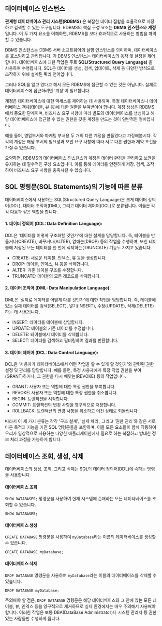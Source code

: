 ## 데이터베이스 인스턴스

**관계형 데이터베이스 관리 시스템(RDBMS)** 은 복잡한 데이터 집합을 효율적으로 저장하고 검색할 수 있는 도구입니다. RDBMS의 핵심 구성 요소는 **DBMS 인스턴스**와 **계정**입니다. 이 두 가지 요소를 이해하면, RDBMS를 보다 효과적으로 사용하는 방법을 파악할 수 있습니다.

DBMS 인스턴스는 DBMS 서버 소프트웨어의 실행 인스턴스를 의미하며, 데이터베이스를 호스팅하고 관리합니다. 각 DBMS 인스턴스는 데이터베이스의 동작 및 설정을 제어합니다. 데이터베이스에 대한 작업은 주로 **SQL(Structured Query Language)** 을 사용하여 수행됩니다. SQL은 데이터를 생성, 검색, 업데이트, 삭제 등 다양한 방식으로 조작하기 위해 설계된 쿼리 언어입니다.

그러나 SQL을 알고 있다고 해서 모든 RDBMS에 접근할 수 있는 것은 아닙니다. 실제로 데이터베이스에 접근하려면 '계정'이 필요합니다.

계정은 데이터베이스에 대한 액세스를 제어하는 데 사용되며, 특정 데이터베이스나 데이터베이스 객체(테이블, 뷰 등)에 대한 권한을 부여받아야 합니다. 계정 생성은 RDBMS에서 중요한 단계이며, 비즈니스 요구 사항에 따라 별도의 데이터베이스를 생성하고 해당 데이터베이스에 접근할 수 있는 권한을 갖춘 계정을 만드는 것이 일반적인 절차입니다.

예를 들어, 영업부서와 마케팅 부서용 두 개의 다른 계정을 만들었다고 가정해봅시다. 각각의 계정은 해당 부서의 필요성과 보안 요구 사항에 따라 서로 다른 권한과 제약 조건을 가질 수 있습니다.

요약하면, RDBMS의 데이터베이스 인스턴스와 계정은 데이터 환경을 관리하고 보안을 유지하는 데 필수적인 구성 요소입니다. 이를 통해 데이터를 안전하게 저장, 검색, 조작하여 비즈니스 요구 사항을 충족시킬 수 있습니다.

## SQL 명령문(SQL Statements)의 기능에 따른 분류

데이터베이스에서 사용하는 SQL(Structured Query Language)은 크게 데이터 정의어(DDL), 데이터 조작어(DML), 그리고 데이터 제어어(DCL)로 분류됩니다. 이들은 각각 다음과 같은 역할을 합니다.

#### 1. 데이터 정의어 (DDL: Data Definition Language):

DDL은 '데이터를 어떻게 구조화할 것인가'에 대한 설계를 담당합니다. 즉, 테이블을 만들거나(CREATE), 바꾸거나(ALTER), 없애는(DROP) 등의 작업을 수행하며, 또한 테이블에 저장된 모든 데이터를 한 번에 삭제하는(TRUNCATE) 기능도 가지고 있습니다.

- CREATE: 새로운 테이블, 인덱스, 뷰 등을 생성합니다.
- DROP: 테이블, 인덱스, 뷰 등을 삭제합니다.
- ALTER: 기존 테이블 구조를 수정합니다.
- TRUNCATE: 테이블의 모든 레코드를 삭제합니다.

#### 2. 데이터 조작어 (DML: Data Manipulation Language):

DML은 '실제로 데이터를 어떻게 다룰 것인가'에 대한 작업을 담당합니다. 즉, 테이블에 있는 실제 데이터를 검색(SELECT), 넣기(INSERT), 수정(UPDATE), 삭제(DELETE)하는 데 사용됩니다.

- INSERT: 데이터를 테이블에 삽입합니다.
- UPDATE: 테이블의 기존 데이터를 수정합니다.
- DELETE: 테이블에서 데이터를 삭제합니다.
- SELECT: 데이터를 검색하고 필터링하여 결과를 반환합니다.

#### 3. 데이터 제어어 (DCL: Data Control Language):

DCL은 '사용자가 데이터베이스에서 어떤 작업을 할 수 있게 할 것인가'와 관련된 권한 설정 및 관리를 담당합니다. 예를 들면, 특정 사용자에게 특정 작업 권한을 부여(GRANT)하거나, 그 권한을 다시 빼앗는(REVOKE) 등의 작업입니다.

- GRANT: 사용자 또는 역할에 대한 특정 권한을 부여합니다.
- REVOKE: 사용자 또는 역할에 대한 특정 권한을 취소합니다.
- BEGIN: 트랜잭션을 시작합니다.
- COMMIT: 트랜잭션의 변경 사항을 영구적으로 저장합니다.
- ROLLBACK: 트랜잭션의 변경 사항을 취소하고 이전 상태로 되돌립니다.

따라서 이 세 가지 분류는 각각 '구조 설계', '실제 처리', 그리고 '권한 관리'와 같은 서로 다른 목적과 기능을 가진 SQL 명령문들을 포함하며, 이들 모든 요소들이 함께 작동하여 우리가 일상적으로 사용하는 다양한 애플리케이션에서 필요로 하는 복잡하고 방대한 정보 처리 과정을 가능하게 합니다.

## 데이터베이스 조회, 생성, 삭제

데이터베이스의 생성, 조회, 그리고 삭제는 SQL의 데이터 정의어(DDL)에 속하는 명령을 사용합니다. 

#### 데이터베이스 조회

`SHOW DATABASES;` 명령문을 사용하여 현재 시스템에 존재하는 모든 데이터베이스를 조회할 수 있습니다.

```mysql
SHOW DATABASES;
```

#### 데이터베이스 생성
   
`CREATE DATABASE` 명령문을 사용하여 `myDatabase`라는 이름의 데이터베이스를 생성할 수 있습니다.

```mysql
CREATE DATABASE myDatabase;
```

#### 데이터베이스 삭제

`DROP DATABASE` 명령문을 사용하여 `myDatabase`라는 이름의 데이터베이스를 삭제할 수 있습니다.

```mysql
DROP DATABASE myDatabase;
```

주의해야 할 점은, `DROP DATABASE` 명령문은 해당 데이터베이스와 그 안에 있는 모든 테이블, 뷰, 인덱스 등을 영구적으로 제거하므로 실제 환경에서는 매우 주의해서 사용해야 합니다. 
이러한 작업은 보통 DBA(DataBase Administrator)나 시스템 관리자 등 권한 있는 사람들만 수행하게 됩니다.
